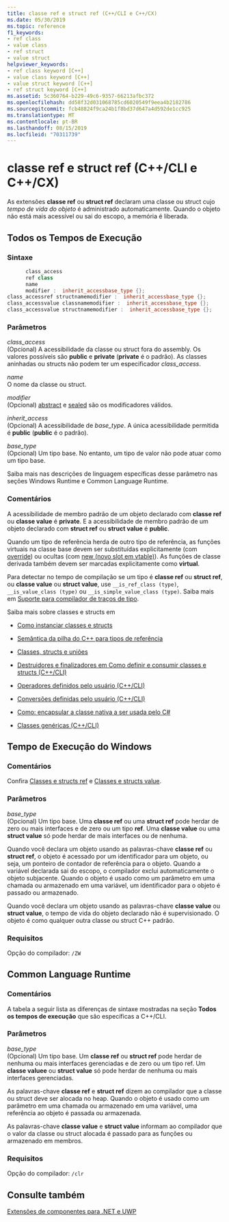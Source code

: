 ```yaml
---
title: classe ref e struct ref (C++/CLI e C++/CX)
ms.date: 05/30/2019
ms.topic: reference
f1_keywords:
- ref class
- value class
- ref struct
- value struct
helpviewer_keywords:
- ref class keyword [C++]
- value class keyword [C++]
- value struct keyword [C++]
- ref struct keyword [C++]
ms.assetid: 5c360764-b229-49c6-9357-66213afbc372
ms.openlocfilehash: dd58f32d031068785cd6020549f9eea4b2182786
ms.sourcegitcommit: fcb48824f9ca24b1f8bd37d647a4d592de1cc925
ms.translationtype: MT
ms.contentlocale: pt-BR
ms.lasthandoff: 08/15/2019
ms.locfileid: "70311739"
---
```

# <a name="ref-class-and-ref-struct--ccli-and-ccx"></a>classe ref e struct ref (C++/CLI e C++/CX)

As extensões **classe ref** ou **struct ref** declaram uma classe ou struct cujo *tempo de vida do objeto* é administrado automaticamente. Quando o objeto não está mais acessível ou sai do escopo, a memória é liberada.

## <a name="all-runtimes"></a>Todos os Tempos de Execução

### <a name="syntax"></a>Sintaxe

```cpp
      class_access
      ref class
      name
      modifier :  inherit_accessbase_type {};
class_accessref structnamemodifier :  inherit_accessbase_type {};
class_accessvalue classnamemodifier :  inherit_accessbase_type {};
class_accessvalue structnamemodifier :  inherit_accessbase_type {};
```

### <a name="parameters"></a>Parâmetros

*class_access*<br/>
(Opcional) A acessibilidade da classe ou struct fora do assembly. Os valores possíveis são **public** e **private** (**private** é o padrão). As classes aninhadas ou structs não podem ter um especificador *class_access*.

*name*<br/>
O nome da classe ou struct.

*modifier*<br/>
(Opcional) [abstract](abstract-cpp-component-extensions.md) e [sealed](sealed-cpp-component-extensions.md) são os modificadores válidos.

*inherit_access*<br/>
(Opcional) A acessibilidade de *base_type*. A única acessibilidade permitida é **public** (**public** é o padrão).

*base_type*<br/>
(Opcional) Um tipo base. No entanto, um tipo de valor não pode atuar como um tipo base.

Saiba mais nas descrições de linguagem específicas desse parâmetro nas seções Windows Runtime e Common Language Runtime.

### <a name="remarks"></a>Comentários

A acessibilidade de membro padrão de um objeto declarado com **classe ref** ou **classe value** é **private**. E a acessibilidade de membro padrão de um objeto declarado com **struct ref** ou **struct value** é **public**.

Quando um tipo de referência herda de outro tipo de referência, as funções virtuais na classe base devem ser substituídas explicitamente (com [override](override-cpp-component-extensions.md)) ou ocultas (com [new (novo slot em vtable)](new-new-slot-in-vtable-cpp-component-extensions.md)). As funções de classe derivada também devem ser marcadas explicitamente como **virtual**.

Para detectar no tempo de compilação se um tipo é **classe ref** ou **struct ref**, ou **classe value** ou **struct value**, use `__is_ref_class (type)`, `__is_value_class (type)` ou `__is_simple_value_class (type)`. Saiba mais em [Suporte para compilador de traços de tipo](compiler-support-for-type-traits-cpp-component-extensions.md).

Saiba mais sobre classes e structs em

- [Como instanciar classes e structs](../dotnet/how-to-define-and-consume-classes-and-structs-cpp-cli.md)

- [Semântica da pilha do C++ para tipos de referência](../dotnet/cpp-stack-semantics-for-reference-types.md)

- [Classes, structs e uniões](../cpp/classes-and-structs-cpp.md)

- [Destruidores e finalizadores em Como definir e consumir classes e structs (C++/CLI)](../dotnet/how-to-define-and-consume-classes-and-structs-cpp-cli.md#BKMK_Destructors_and_finalizers)

- [Operadores definidos pelo usuário (C++/CLI)](../dotnet/user-defined-operators-cpp-cli.md)

- [Conversões definidas pelo usuário (C++/CLI)](../dotnet/user-defined-conversions-cpp-cli.md)

- [Como: encapsular a classe nativa a ser usada pelo C#](../dotnet/how-to-wrap-native-class-for-use-by-csharp.md)

- [Classes genéricas (C++/CLI)](generic-classes-cpp-cli.md)

## <a name="windows-runtime"></a>Tempo de Execução do Windows

### <a name="remarks"></a>Comentários

Confira [Classes e structs ref](../cppcx/ref-classes-and-structs-c-cx.md) e [Classes e structs value](../cppcx/value-classes-and-structs-c-cx.md).

### <a name="parameters"></a>Parâmetros

*base_type*<br/>
(Opcional) Um tipo base. Uma **classe ref** ou uma **struct ref** pode herdar de zero ou mais interfaces e de zero ou um tipo **ref**. Uma **classe value** ou uma **struct value** só pode herdar de mais interfaces ou de nenhuma.

Quando você declara um objeto usando as palavras-chave **classe ref** ou **struct ref**, o objeto é acessado por um identificador para um objeto, ou seja, um ponteiro de contador de referência para o objeto. Quando a variável declarada sai do escopo, o compilador exclui automaticamente o objeto subjacente. Quando o objeto é usado como um parâmetro em uma chamada ou armazenado em uma variável, um identificador para o objeto é passado ou armazenado.

Quando você declara um objeto usando as palavras-chave **classe value** ou **struct value**, o tempo de vida do objeto declarado não é supervisionado. O objeto é como qualquer outra classe ou struct C++ padrão.

### <a name="requirements"></a>Requisitos

Opção do compilador: `/ZW`

## <a name="common-language-runtime"></a>Common Language Runtime

### <a name="remarks"></a>Comentários

A tabela a seguir lista as diferenças de sintaxe mostradas na seção **Todos os tempos de execução** que são específicas a C++/CLI.

### <a name="parameters"></a>Parâmetros

*base_type*<br/>
(Opcional) Um tipo base. Um **classe ref** ou **struct ref** pode herdar de nenhuma ou mais interfaces gerenciadas e de zero ou um tipo ref. Um **classe valuee** ou **struct value** só pode herdar de nenhuma ou mais interfaces gerenciadas.

As palavras-chave **classe ref** e **struct ref** dizem ao compilador que a classe ou struct deve ser alocada no heap. Quando o objeto é usado como um parâmetro em uma chamada ou armazenado em uma variável, uma referência ao objeto é passada ou armazenada.

As palavras-chave **classe value** e **struct value** informam ao compilador que o valor da classe ou struct alocada é passado para as funções ou armazenado em membros.

### <a name="requirements"></a>Requisitos

Opção do compilador: `/clr`

## <a name="see-also"></a>Consulte também

[Extensões de componentes para .NET e UWP](component-extensions-for-runtime-platforms.md)